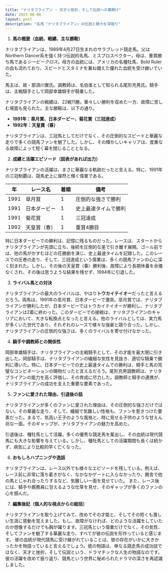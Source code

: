 ```yaml
---
title: "ナリタブライアン - 天才と挫折、そして伝説への幕開け"
date: 2025-06-06
layout: post
description: "名馬『ナリタブライアン』の伝説と魅力を深堀り"
---
```


1. **馬の概要（血統、戦績、主な勝鞍）**

ナリタブライアンは、1989年4月27日生まれのサラブレッド競走馬。父はNorthern Dancer系を強く持つ伝説的名馬、ミスプロスペクター。母は、重賞勝ち馬である*シービークロス*。母方の血統には、アメリカの名種牡馬、Bold Rulerの血も流れており、スピードとスタミナを兼ね備えた優れた血統を受け継いでいた。

馬主は、故・那須川實氏。調教師は、名伯楽として知られる尾形充男氏。騎手は、主戦騎手として岡部幸雄騎手が騎乗した。

ナリタブライアンの戦績は、22戦11勝。華々しい勝利を収めた一方、故障に苦しむ場面も見られた。主な勝鞍は、以下の通り。

* **1991年：皐月賞、日本ダービー、菊花賞（三冠達成）**
* **1992年：天皇賞（春）**


ナリタブライアンは、三冠馬としてだけでなく、その圧倒的なスピードと華麗な走りで多くの競馬ファンを魅了した。しかし、その輝かしいキャリアは、度重なる故障によって短く幕を閉じることとなる。


2. **成績と活躍エピソード（図表があれば出力）**

ナリタブライアンの活躍は、まさに華麗なる軌跡だったと言える。特に、1991年の三冠制覇は、競馬史上に燦然と輝く偉業である。

| 年 | レース名          | 着順 | 備考                                  |
|---|-----------------|-----|---------------------------------------|
| 1991 | 皐月賞            | 1   | 圧倒的な強さで勝利                    |
| 1991 | 日本ダービー        | 1   | 史上最速タイムで勝利                  |
| 1991 | 菊花賞            | 1   | 三冠達成                             |
| 1992 | 天皇賞（春）      | 1   | 重賞4勝目                           |


特に日本ダービーでの勝利は、記憶に残るものだった。レースは、スタートからナリタブライアンが先頭に立ち、後続を圧倒的な差で引き離す展開。ゴール前では、他の馬がかすむほどの圧勝劇を演じ、史上最速タイムを記録した。このレースでの圧巻の走り、そして、三冠達成という偉業は、多くの競馬ファンの心に深く刻まれた。しかし、その後の天皇賞（春）勝利後、故障により長期休養を余儀なくされ、その後は思うような結果を残せず、1994年に引退した。


3. **ライバル馬との対決**

ナリタブライアンの最大のライバルは、やはり**トウカイテイオー**だったと言えるだろう。両馬は、1991年の皐月賞、日本ダービーで激突。皐月賞では、ナリタブライアンが勝利したが、日本ダービーではトウカイテイオーが勝利し、ナリタブライアンは2着に終わった。このダービーでの接戦は、ナリタブライアンのキャリアにおいて、大きな転換点となったと言える。他のライバルとしては、実力馬が多くいた世代であり、それぞれのレースで様々な強豪と競り合った。しかし、ナリタブライアンの圧倒的な強さは、多くのライバルを寄せ付けなかった。


4. **騎手や調教師との関係性**

岡部幸雄騎手は、ナリタブライアンの主戦騎手として、その才能を最大限に引き出した。岡部騎手は、ナリタブライアンの繊細な気性を見抜き、適切な騎乗で勝利に導いた。特に、日本ダービーでの史上最速タイムでの勝利は、騎手と馬の完璧なコンビネーションの賜物だったと言えるだろう。尾形充男調教師は、ナリタブライアンの能力を高く評価し、その育成に尽力した。調教師と騎手の連携が、ナリタブライアンの成功を支えた重要な要素であった。


5. **ファンに愛された理由、引退後の話**

ナリタブライアンが多くのファンに愛された理由は、その圧倒的な強さだけではない。その華麗な走り、そして、繊細で気難しい性格も、ファンを惹きつけた要素だった。まるで、気高い王子のような風格と、時に見せる子供のような甘えん坊な一面。そのギャップが、ナリタブライアンの魅力を高めた。

引退後は、種牡馬として活躍。多くの優秀な競走馬を輩出し、その血統は現代競馬にも大きな影響を与えている。しかし、種牡馬としての活躍期間も長くは続かず、病気により比較的早く亡くなった。


6. **おもしろハプニングや逸話**

ナリタブライアンは、レース以外でも様々なエピソードを残している。例えば、レース前に非常に落ち着きがなく、なかなかゲートに入らなかったり、厩舎で他の馬とじゃれ合ったりするなど、気難しい一面を見せていた。  また、レース後には、騎手や厩務員に甘えるような仕草を見せ、そのギャップが多くのファンの心を掴んだ。


7. **編集後記（個人的な視点からの総括）**

ナリタブライアンを取り上げてみて、改めてその才能と、そしてその短くも激しい生涯に感動を覚えました。もし、故障がなければ、どのような活躍をしていたのか想像するだけでも胸が躍ります。三冠馬という偉業だけでなく、その気性、そしてファンを魅了する華麗な走り、すべてが彼の伝説を形作っていると感じます。  彼の血統が現代競馬に受け継がれていることは、彼の存在がいかに大きかったかを物語っていると言えるでしょう。彼の物語は、単なる競走馬の成功談ではなく、天才と挫折、そして伝説という、ドラマチックな人生の物語なのです。  彼の活躍を改めて振り返り、競馬という世界に秘められたドラマの深さを再認識しました。
